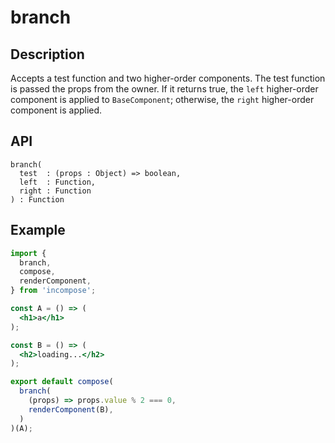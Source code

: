 # branch
## Description
Accepts a test function and two higher-order components. The test function is passed the props from the owner. If it returns true, the `left` higher-order component is applied to `BaseComponent`; otherwise, the `right` higher-order component is applied.

## API
```
branch(
  test  : (props : Object) => boolean,
  left  : Function,
  right : Function
) : Function
```

## Example
```jsx
import {
  branch,
  compose,
  renderComponent,
} from 'incompose';

const A = () => (
  <h1>a</h1>
);

const B = () => (
  <h2>loading...</h2>
);

export default compose(
  branch(
    (props) => props.value % 2 === 0,
    renderComponent(B),
  )
)(A);
```

